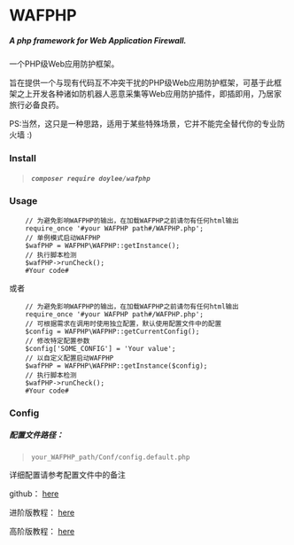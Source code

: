 # WAFPHP
##### A php framework for Web Application Firewall.

一个PHP级Web应用防护框架。

旨在提供一个与现有代码互不冲突干扰的PHP级Web应用防护框架，可基于此框架之上开发各种诸如防机器人恶意采集等Web应用防护插件，即插即用，乃居家旅行必备良药。

PS:当然，这只是一种思路，适用于某些特殊场景，它并不能完全替代你的专业防火墙 :)

### Install
> #### ***`composer require doylee/wafphp`***

### Usage
```
	// 为避免影响WAFPHP的输出，在加载WAFPHP之前请勿有任何html输出
	require_once '#your WAFPHP path#/WAFPHP.php';
	// 单例模式启动WAFPHP
	$wafPHP = WAFPHP\WAFPHP::getInstance();
	// 执行脚本检测
	$wafPHP->runCheck();
	#Your code#
```
或者
```
	// 为避免影响WAFPHP的输出，在加载WAFPHP之前请勿有任何html输出
	require_once '#your WAFPHP path#/WAFPHP.php';
	// 可根据需求在调用时使用独立配置，默认使用配置文件中的配置
	$config = WAFPHP\WAFPHP::getCurrentConfig();
	// 修改特定配置参数
	$config['SOME_CONFIG'] = 'Your value';
	// 以自定义配置启动WAFPHP
	$wafPHP = WAFPHP\WAFPHP::getInstance($config);
	// 执行脚本检测
	$wafPHP->runCheck();
	#Your code#
```

### Config
##### 配置文件路径：
> `your_WAFPHP_path/Conf/config.default.php`

详细配置请参考配置文件中的备注

github：
[here](https://github.com/ZoaChou/WAFPHP)

进阶版教程：
[here](https://www.mudoom.com/Article/show/id/35.html)

高阶版教程：
[here](https://www.mudoom.com/Article/show/id/36.html)
